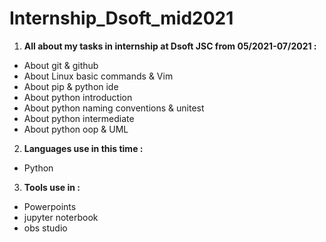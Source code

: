 # Internship_Dsoft_mid2021
1. __All about my tasks in internship at Dsoft JSC from 05/2021-07/2021 :__
- About git & github
- About Linux basic commands & Vim
- About pip & python ide
- About python introduction
- About python naming conventions & unitest
- About python intermediate
- About python oop & UML
2. __Languages use in this time :__
- Python
3. __Tools use in :__
- Powerpoints
- jupyter noterbook
- obs studio
